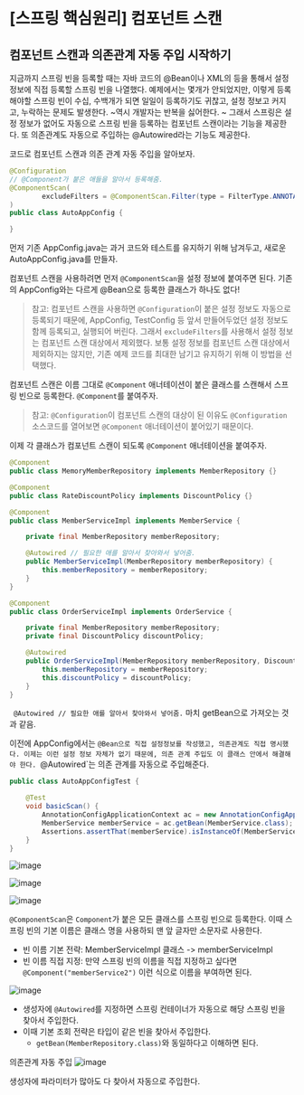 # [스프링 핵심원리] 컴포넌트 스캔
## 컴포넌트 스캔과 의존관계 자동 주입 시작하기
지금까지 스프링 빈을 등록할 때는 자바 코드의 @Bean이나 XML의 <bean> 등을 통해서 설정 정보에 직접 등록할 스프링 빈을 나열했다.
예제에서는 몇개가 안되었지만, 이렇게 등록해야할 스프링 빈이 수십, 수백개가 되면 일일이 등록하기도 귀찮고, 설정 정보고 커지고, 누락하는 문제도 발생한다. ~역시 개발자는 반복을 싫어한다. ~
그래서 스프링은 설정 정보가 없어도 자동으로 스프링 빈을 등록하는 컴포넌트 스캔이라는 기능을 제공한다.
또 의존관계도 자동으로 주입하는 @Autowired라는 기능도 제공한다.

코드로 컴포넌트 스캔과 의존 관계 자동 주입을 알아보자.

```java
@Configuration
// @Component가 붙은 애들을 알아서 등록해줌.
@ComponentScan(
        excludeFilters = @ComponentScan.Filter(type = FilterType.ANNOTATION, classes = Configuration.class)
)
public class AutoAppConfig {

}
```
먼저 기존 AppConfig.java는 과거 코드와 테스트를 유지하기 위해 남겨두고, 새로운 AutoAppConfig.java를 만들자.

컴포넌트 스캔을 사용하려면 먼저 `@ComponentScan`을 설정 정보에 붙여주면 된다.
기존의 AppConfig와는 다르게 @Bean으로 등록한 클래스가 하나도 없다!

> 참고: 컴포넌트 스캔을 사용하면 `@Configuration`이 붙은 설정 정보도 자동으로 등록되기 때문에, AppConfig, TestConfig 등 앞서 만들어두었던 설정 정보도 함께 등록되고, 실행되어 버린다. 그래서 `excludeFilters`를 사용해서 설정 정보는 컴포넌트 스캔 대상에서 제외했다. 보통 설정 정보를 컴포넌트 스캔 대상에서 제외하지는 않지만, 기존 예제 코드를 최대한 남기고 유지하기 위해 이 방법을 선택했다.

컴포넌트 스캔은 이름 그대로 `@Component` 애너테이션이 붙은 클래스를 스캔해서 스프링 빈으로 등록한다. `@Component`를 붙여주자.

> 참고: `@Configuration`이 컴포넌트 스캔의 대상이 된 이유도 `@Configuration` 소스코드를 열어보면 `@Component` 애너테이션이 붙어있기 때문이다.

이제 각 클래스가 컴포넌트 스캔이 되도록 `@Component` 애너테이션을 붙여주자.

```java
@Component
public class MemoryMemberRepository implements MemberRepository {}
```

```java
@Component
public class RateDiscountPolicy implements DiscountPolicy {}
```

```java
@Component
public class MemberServiceImpl implements MemberService {

    private final MemberRepository memberRepository;

    @Autowired // 필요한 애를 알아서 찾아와서 넣어줌.
    public MemberServiceImpl(MemberRepository memberRepository) {
        this.memberRepository = memberRepository;
    }
}
```

```java
@Component
public class OrderServiceImpl implements OrderService {

    private final MemberRepository memberRepository;
    private final DiscountPolicy discountPolicy;

    @Autowired
    public OrderServiceImpl(MemberRepository memberRepository, DiscountPolicy discountPolicy) {
        this.memberRepository = memberRepository;
        this.discountPolicy = discountPolicy;
    }
}
```
` @Autowired // 필요한 애를 알아서 찾아와서 넣어줌.`
마치 getBean으로 가져오는 것과 같음.

이전에 AppConfig에서는 `@Bean으로 직접 설정정보를 작성했고, 의존관계도 직접 명시했다. 이제는 이런 설정 정보 자체가 없기 때문에, 의존 관계 주입도 이 클래스 안에서 해결해야 한다.
`@Autowired`는 의존 관계를 자동으로 주입해준다.

```java
public class AutoAppConfigTest {

    @Test
    void basicScan() {
        AnnotationConfigApplicationContext ac = new AnnotationConfigApplicationContext(AutoAppConfig.class);
        MemberService memberService = ac.getBean(MemberService.class);
        Assertions.assertThat(memberService).isInstanceOf(MemberService.class);
    }
}
```

![image](https://user-images.githubusercontent.com/37948906/142757210-205969ea-9046-4547-a4c7-245b1477ba63.png)

![image](https://user-images.githubusercontent.com/37948906/142757225-c4831a7b-435e-4d7a-bbad-342abffc9a54.png)

![image](https://user-images.githubusercontent.com/37948906/142757236-9e4c3124-77db-4db7-9702-c8347e5b2414.png)

`@ComponentScan`은 `Component`가 붙은 모든 클래스를 스프링 빈으로 등록한다.
이때 스프링 빈의 기본 이름은 클래스 명을 사용하되 맨 앞 글자만 소문자로 사용한다.
- 빈 이름 기본 전략: MemberServiceImpl 클래스 -> memberServiceImpl
- 빈 이름 직접 지정: 만약 스프링 빈의 이름을 직접 지정하고 싶다면 `@Component("memberService2")` 이런 식으로 이름을 부여하면 된다.

![image](https://user-images.githubusercontent.com/37948906/142757319-e38a9b68-69f8-44d4-8942-8dac1da713ce.png)

- 생성자에 `@Autowired`를 지정하면 스프링 컨테이너가 자동으로 해당 스프링 빈을 찾아서 주입한다.
- 이때 기본 조회 전략은 타입이 같은 빈을 찾아서 주입한다.
  - `getBean(MemberRepository.class)`와 동일하다고 이해하면 된다.


의존관계 자동 주입
![image](https://user-images.githubusercontent.com/37948906/142757370-2fc8b18c-299d-4dd7-bbcb-4e61aa9a87c2.png)

생성자에 파라미터가 많아도 다 찾아서 자동으로 주입한다.
